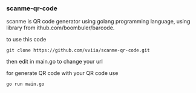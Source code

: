 ### scanme-qr-code

scanme is QR code generator using golang programming language, using library from ithub.com/boombuler/barcode. 

to use this code 

``git clone https://github.com/vviia/scanme-qr-code.git``

then edit in main.go to change your url

for generate QR code with your QR code use

 ```go run main.go```
